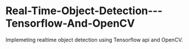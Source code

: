 # Real-Time-Object-Detection---Tensorflow-And-OpenCV
Implemeting realtime object detection using Tensorflow api and OpenCV.
